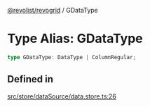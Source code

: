 [@revolist/revogrid](README.md) / GDataType

# Type Alias: GDataType

```ts
type GDataType: DataType | ColumnRegular;
```

## Defined in

[src/store/dataSource/data.store.ts:26](https://github.com/revolist/revogrid/blob/47823c55f21dbab2ee19530dcd4c960a36eea0e4/src/store/dataSource/data.store.ts#L26)
